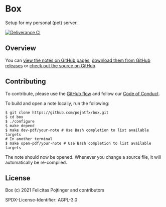 # Box

Setup for my personal (pet) server.

[![Deliverance CI](https://github.com/pojntfx/box/actions/workflows/deliverance.yaml/badge.svg)](https://github.com/pojntfx/box/actions/workflows/deliverance.yaml)

## Overview

You can [view the notes on GitHub pages](https://pojntfx.github.io/box/), [download them from GitHub releases](https://github.com/pojntfx/box/releases/latest) or [check out the source on GitHub](https://github.com/pojntfx/box).

## Contributing

To contribute, please use the [GitHub flow](https://guides.github.com/introduction/flow/) and follow our [Code of Conduct](./CODE_OF_CONDUCT.md).

To build and open a note locally, run the following:

```shell
$ git clone https://github.com/pojntfx/box.git
$ cd box
$ ./configure
$ make depend
$ make dev-pdf/your-note # Use Bash completion to list available targets
# In another terminal
$ make open-pdf/your-note # Use Bash completion to list available targets
```

The note should now be opened. Whenever you change a source file, it will automatically be re-compiled.

## License

Box (c) 2021 Felicitas Pojtinger and contributors

SPDX-License-Identifier: AGPL-3.0
